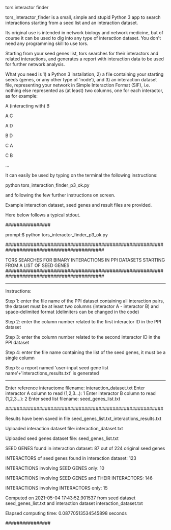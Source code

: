 tors interactor finder

tors_interactor_finder is a small, simple and stupid Python 3 app to search interactions starting from a seed list and an interaction dataset.

Its original use is intended in network biology and network medicine, but of course it can be used to dig into any type of interaction dataset. You don't need any programming skill to use tors.

Starting from your seed genes list, tors searches for their interactors and related interactions, and generates a report with interaction data to be used for further network analysis.

What you need is 1) a Python 3 installation, 2) a file containing your starting seeds (genes, or any other type of 'node'), and 3) an interaction dataset file, representing your network in Simple Interaction Format (SIF), i.e. nothing else represented as (at least) two columns, one for each interactor, as for example:

A (interacting with) B

A C

A D

B D

C A

C B

...

It can easily be used by typing on the terminal the following instructions:

python tors_interaction_finder_p3_ok.py

and following the few further instructions on screen. 

Example interaction dataset, seed genes and result files are provided.

Here below follows a typical stdout.

################

prompt:$ python tors_interactor_finder_p3_ok.py

###########################################################################################

TORS SEARCHES FOR BINARY INTERACTIONS IN PPI DATASETS STARTING FROM A LIST OF SEED GENES
###########################################################################################

* * * * * * *

Instructions:

Step 1: enter the file name of the PPI dataset containing all interaction pairs,
the dataset must be at least two columns (interactor A - interactor B) and
space-delimited format (delimiters can be changed in the code)

Step 2: enter the column number related to the first interactor ID in the PPI dataset

Step 3: enter the column number related to the second interactor ID in the PPI dataset

Step 4: enter the file name containing the list of the seed genes, it must be a single column

Step 5: a report named 'user-input seed gene list name'+'interactions_results.txt' is generated

* * * * * * *


Enter reference interactome filename: interaction_dataset.txt
Enter interactor A column to read (1,2,3...): 1
Enter interactor B column to read (1,2,3...): 2
Enter seed list filename: seed_genes_list.txt

########################################################

Results have been saved in file seed_genes_list.txt_interactions_results.txt

Uploaded interaction dataset file: interaction_dataset.txt

Uploaded seed genes dataset file: seed_genes_list.txt

SEED GENES found in interaction dataset: 87 out of 224 original seed genes

INTERACTORS of seed genes found in interaction dataset: 123

INTERACTIONS involving SEED GENES only: 10

INTERACTIONS involving SEED GENES and THEIR INTERACTORS: 146

INTERACTIONS involving INTERACTORS only: 15

Computed on 2021-05-04 17:43:52.901537 from seed dataset seed_genes_list.txt and interaction dataset interaction_dataset.txt

Elapsed computing time: 0.08770513534545898 seconds

################

